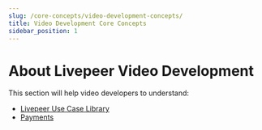 ```yaml
---
slug: /core-concepts/video-development-concepts/
title: Video Development Core Concepts
sidebar_position: 1
---
```


# About Livepeer Video Development

This section will help video developers to understand:

- [Livepeer Use Case Library](/use-case-library)
- [Payments](/video-developers/core-concepts/payments)
